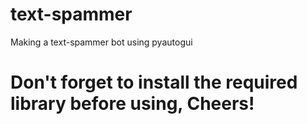 # text-spammer
Making a text-spammer bot using pyautogui

# Don't forget to install the required library before using, Cheers!
